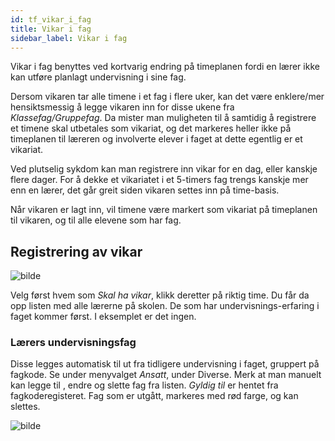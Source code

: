 ```yaml
---
id: tf_vikar_i_fag
title: Vikar i fag
sidebar_label: Vikar i fag
---
```

Vikar i fag benyttes ved kortvarig endring på timeplanen fordi en lærer ikke kan utføre planlagt undervisning i sine fag. 

Dersom vikaren tar alle timene i et fag i flere uker, kan det være enklere/mer hensiktsmessig å legge vikaren inn for disse ukene fra _Klassefag/Gruppefag_. Da mister man muligheten til å samtidig å registrere et timene skal utbetales som vikariat, og det markeres heller ikke på timeplanen til læreren og involverte elever i faget at dette egentlig er et vikariat.

Ved plutselig sykdom kan man registrere inn vikar for en dag, eller kanskje flere dager. For å dekke et vikariatet i et 5-timers fag trengs kanskje mer enn en lærer, det går greit siden vikaren settes inn på time-basis.

Når vikaren er lagt inn, vil timene være markert som vikariat på timeplanen til vikaren, og til alle elevene som har fag.

## Registrering av vikar

![bilde](https://user-images.githubusercontent.com/80097133/146921036-c0d7c2d4-47d2-42f9-be4a-750023f8d760.png)

Velg først hvem som _Skal ha vikar_, klikk deretter på riktig time. Du får da opp listen med alle lærerne på skolen. De som har undervisnings-erfaring i faget kommer først. I eksemplet er det ingen. 

### Lærers undervisningsfag

Disse legges automatisk til ut fra tidligere undervisning i faget, gruppert på fagkode. Se under menyvalget _Ansatt_, under Diverse. Merk at man manuelt kan legge til , endre og slette fag fra listen. _Gyldig til_ er hentet fra fagkoderegisteret. Fag som er utgått, markeres med rød farge, og kan slettes.
 
 ![bilde](https://user-images.githubusercontent.com/80097133/146923256-e37bbe42-72a8-4425-b64c-7e01c789c3b1.png)



